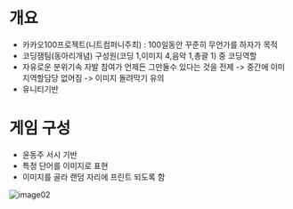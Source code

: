 # 개요
- 카카오100프로젝트(니트컴퍼니주최) : 100일동안 꾸준히 무언가를 하자가 목적
- 코딩잼팀(동아리개념) 구성원(코딩 1,이미지 4,음악 1,총괄 1) 중 코딩역할 
- 자유로운 분위기속 자발 참여가 언제든 그만둘수 있다는 것을 전제 -> 중간에 이미지역할담당 없어짐 -> 이미지 돌려막기 유의 
- 유니티기반


# 게임 구성

- 윤동주 서시 기반 
- 특정 단어를 이미지로 표현
- 이미지를 골라 랜덤 자리에 프린트 되도록 함


![image02](https://user-images.githubusercontent.com/96474168/156298706-fa411688-d947-4c6f-97df-533754256cc4.png)
